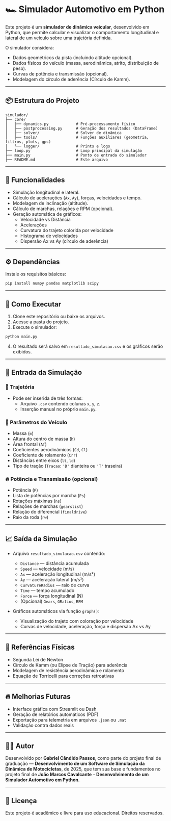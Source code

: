 
# 🏎️ Simulador Automotivo em Python

Este projeto é um **simulador de dinâmica veicular**, desenvolvido em Python, que permite calcular e visualizar o comportamento longitudinal e lateral de um veículo sobre uma trajetória definida.

O simulador considera:
- Dados geométricos da pista (incluindo altitude opcional).
- Dados físicos do veículo (massa, aerodinâmica, atrito, distribuição de peso).
- Curvas de potência e transmissão (opcional).
- Modelagem do círculo de aderência (Círculo de Kamm).

---

## 📦 Estrutura do Projeto

```plaintext
simulador/
├── core/
│   ├── dynamics.py            # Pré-processamento físico
│   ├── postprocessing.py      # Geração dos resultados (DataFrame)
│   ├── solver/                # Solver de dinâmica
│   ├── tools/                 # Funções auxiliares (geometria, filtros, plots, gps)
│   └── logger/                # Prints e logs
├── loop.py                    # Loop principal da simulação
├── main.py                    # Ponto de entrada do simulador
├── README.md                  # Este arquivo
```

---

## 🚀 Funcionalidades
- Simulação longitudinal e lateral.
- Cálculo de acelerações (`Ax`, `Ay`), forças, velocidades e tempo.
- Modelagem de inclinação (altitude).
- Cálculo de marchas, relações e RPM (opcional).
- Geração automática de gráficos:
  - Velocidade vs Distância
  - Acelerações
  - Curvatura do trajeto colorida por velocidade
  - Histograma de velocidades
  - Dispersão Ax vs Ay (círculo de aderência)

---

## ⚙️ Dependências

Instale os requisitos básicos:

```bash
pip install numpy pandas matplotlib scipy
```

---

## 🚗 Como Executar

1. Clone este repositório ou baixe os arquivos.
2. Acesse a pasta do projeto.
3. Execute o simulador:

```bash
python main.py
```

4. O resultado será salvo em `resultado_simulacao.csv` e os gráficos serão exibidos.

---

## 📄 Entrada da Simulação

### 📍 Trajetória
- Pode ser inserida de três formas:
  - Arquivo `.csv` contendo colunas `x`, `y`, `z`.
  - Inserção manual no próprio `main.py`.

### 🚙 Parâmetros do Veículo
- Massa (`m`)
- Altura do centro de massa (`h`)
- Área frontal (`Af`)
- Coeficientes aerodinâmicos (`Cd`, `Cl`)
- Coeficiente de rolamento (`Crr`)
- Distâncias entre eixos (`lt`, `ld`)
- Tipo de tração (`Tracao`: `'D'` dianteira ou `'T'` traseira)

### 🔥 Potência e Transmissão (opcional)
- Potência (`P`)
- Lista de potências por marcha (`Ps`)
- Rotações máximas (`ns`)
- Relações de marchas (`gearslist`)
- Relação do diferencial (`finaldrive`)
- Raio da roda (`rw`)

---

## 📈 Saída da Simulação
- Arquivo `resultado_simulacao.csv` contendo:
  - `Distance` — distância acumulada
  - `Speed` — velocidade (m/s)
  - `Ax` — aceleração longitudinal (m/s²)
  - `Ay` — aceleração lateral (m/s²)
  - `CurvatureRadius` — raio de curva
  - `Time` — tempo acumulado
  - `Force` — força longitudinal (N)
  - (Opcional) `Gears`, `GRatios`, `RPM`

- Gráficos automáticos via função `graph()`:
  - Visualização do trajeto com coloração por velocidade
  - Curvas de velocidade, aceleração, força e dispersão Ax vs Ay

---

## 🧠 Referências Físicas
- Segunda Lei de Newton
- Círculo de Kamm (ou Elipse de Tração) para aderência
- Modelagem de resistência aerodinâmica e rolamento
- Equação de Torricelli para correções retroativas

---

## 🔥 Melhorias Futuras
- Interface gráfica com Streamlit ou Dash
- Geração de relatórios automáticos (PDF)
- Exportação para telemetria em arquivos `.json` ou `.mat`
- Validação contra dados reais

---

## 👨‍🔬 Autor
Desenvolvido por **Gabriel Cândido Passos**, como parte do projeto final de graduação — **Desenvolvimento de um Software de Simulação da Dinâmica de Motocicletas**, de 2025, que tem sua base e fundamentos no projeto final de **João Marcos Cavalcante** - **Desenvolvimento de um Simulador Automotivo em Python**. 

---

## 🏁 Licença
Este projeto é acadêmico e livre para uso educacional. Direitos reservados.
